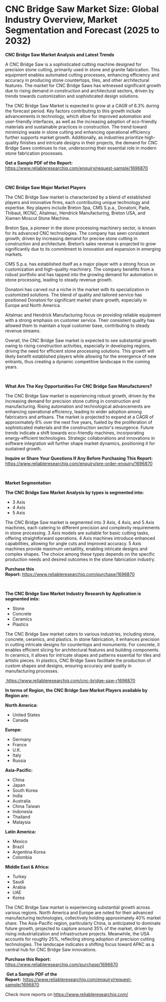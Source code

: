 <p><h1>CNC Bridge Saw Market Size: Global Industry Overview, Market Segmentation and Forecast (2025 to 2032)</h1></p><p><strong>CNC Bridge Saw Market Analysis and Latest Trends</strong></p>
<p><p>A CNC Bridge Saw is a sophisticated cutting machine designed for precision stone cutting, primarily used in stone and granite fabrication. This equipment enables automated cutting processes, enhancing efficiency and accuracy in producing stone countertops, tiles, and other architectural features. The market for CNC Bridge Saws has witnessed significant growth due to rising demand in construction and architectural sectors, driven by trends towards customization and sophisticated design solutions. </p><p>The CNC Bridge Saw Market is expected to grow at a CAGR of 6.3% during the forecast period. Key factors contributing to this growth include advancements in technology, which allow for improved automation and user-friendly interfaces, as well as the increasing adoption of eco-friendly materials and sustainable practices in construction. The trend toward minimizing waste in stone cutting and enhancing operational efficiency further supports market growth. Additionally, as industries prioritize high-quality finishes and intricate designs in their projects, the demand for CNC Bridge Saws continues to rise, underscoring their essential role in modern stone fabrication processes.</p></p>
<p><strong>Get a Sample PDF of the Report:&nbsp;</strong> <a href="https://www.reliableresearchiq.com/enquiry/request-sample/1696870?utm_campaign=1906&utm_medium=2&utm_source=Github&utm_content=ia&utm_term=08012025&utm_id=cnc-bridge-saw">https://www.reliableresearchiq.com/enquiry/request-sample/1696870</a></p>
<p>&nbsp;</p>
<p><strong>CNC Bridge Saw Major Market Players</strong></p>
<p><p>The CNC Bridge Saw market is characterized by a blend of established players and innovative firms, each contributing unique technology and expertise. Key players include Breton Spa, CMS S.p.a., Donatoni, Pade, Thibaut, IKCNC, Aitalmac, Hendrick Manufacturing, Breton USA, and Xiamen Moscut Stone Machine.</p><p>Breton Spa, a pioneer in the stone processing machinery sector, is known for its advanced CNC technologies. The company has seen consistent growth, driven by increasing demand for precise stone cutting in construction and architecture. Breton’s sales revenue is projected to grow significantly due to its commitment to innovation and expansion in emerging markets.</p><p>CMS S.p.a. has established itself as a major player with a strong focus on customization and high-quality machinery. The company benefits from a robust portfolio and has tapped into the growing demand for automation in stone processing, leading to steady revenue growth.</p><p>Donatoni has carved out a niche in the market with its specialization in customized solutions. The blend of quality and tailored service has positioned Donatoni for significant market share growth, especially in Europe and North America.</p><p>Aitalmac and Hendrick Manufacturing focus on providing reliable equipment with a strong emphasis on customer service. Their consistent quality has allowed them to maintain a loyal customer base, contributing to steady revenue streams.</p><p>Overall, the CNC Bridge Saw market is expected to see substantial growth owing to rising construction activities, especially in developing regions, driving the need for efficient stone processing solutions. This growth will likely benefit established players while allowing for the emergence of new entrants, thus creating a dynamic competitive landscape in the coming years.</p></p>
<p>&nbsp;</p>
<p><strong>What Are The Key Opportunities For CNC Bridge Saw Manufacturers?</strong></p>
<p><p>The CNC Bridge Saw market is experiencing robust growth, driven by the increasing demand for precision stone cutting in construction and manufacturing. Rising automation and technological advancements are enhancing operational efficiency, leading to wider adoption among fabricators and artisans. The market is projected to expand at a CAGR of approximately 8% over the next five years, fueled by the proliferation of sophisticated materials and the construction sector's resurgence. Future trends indicate a shift towards eco-friendly machines, incorporating energy-efficient technologies. Strategic collaborations and innovations in software integration will further shape market dynamics, positioning it for sustained growth.</p></p>
<p><strong>Inquire or Share Your Questions If Any Before Purchasing This Report:</strong> <a href="https://www.reliableresearchiq.com/enquiry/pre-order-enquiry/1696870?utm_campaign=1906&utm_medium=2&utm_source=Github&utm_content=ia&utm_term=08012025&utm_id=cnc-bridge-saw">https://www.reliableresearchiq.com/enquiry/pre-order-enquiry/1696870</a></p>
<p>&nbsp;</p>
<p><strong>Market Segmentation</strong></p>
<p><strong>The CNC Bridge Saw Market Analysis by types is segmented into:</strong></p>
<p><ul><li>3 Axis</li><li>4 Axis</li><li>5 Axis</li></ul></p>
<p><p>The CNC Bridge Saw market is segmented into 3 Axis, 4 Axis, and 5 Axis machines, each catering to different precision and complexity requirements in stone processing. 3 Axis models are suitable for basic cutting tasks, offering straightforward operations. 4 Axis machines introduce enhanced capabilities, allowing for angle cuts and improved accuracy. 5 Axis machines provide maximum versatility, enabling intricate designs and complex shapes. The choice among these types depends on the specific production needs and desired outcomes in the stone fabrication industry.</p></p>
<p><strong>Purchase this Report:&nbsp;</strong><a href="https://www.reliableresearchiq.com/purchase/1696870?utm_campaign=1906&utm_medium=2&utm_source=Github&utm_content=ia&utm_term=08012025&utm_id=cnc-bridge-saw">https://www.reliableresearchiq.com/purchase/1696870</a></p>
<p>&nbsp;</p>
<p><strong>The CNC Bridge Saw Market Industry Research by Application is segmented into:</strong></p>
<p><ul><li>Stone</li><li>Concrete</li><li>Ceramics</li><li>Plastics</li></ul></p>
<p><p>The CNC Bridge Saw market caters to various industries, including stone, concrete, ceramics, and plastics. In stone fabrication, it enhances precision in cutting intricate designs for countertops and monuments. For concrete, it enables efficient slicing for architectural features and building components. In ceramics, it allows for intricate shapes and patterns essential for tiles and artistic pieces. In plastics, CNC Bridge Saws facilitate the production of custom shapes and designs, ensuring accuracy and quality in manufacturing processes.</p></p>
<p><a href="https://www.reliableresearchiq.com/cnc-bridge-saw-r1696870?utm_campaign=1906&utm_medium=2&utm_source=Github&utm_content=ia&utm_term=08012025&utm_id=cnc-bridge-saw">&nbsp;https://www.reliableresearchiq.com/cnc-bridge-saw-r1696870</a></p>
<p><strong>In terms of Region, the CNC Bridge Saw Market Players available by Region are:</strong></p>
<p>
    <p> <strong> North America: </strong>
        <ul>
            <li>United States</li>
            <li>Canada</li>
        </ul>
        </p> 
    <p> <strong> Europe: </strong>
        <ul>
            <li>Germany</li>
            <li>France</li>
            <li>U.K.</li>
            <li>Italy</li>
            <li>Russia</li>
        </ul>
        </p> 
    <p> <strong> Asia-Pacific: </strong>
        <ul>
            <li>China</li>
            <li>Japan</li>
            <li>South Korea</li>
            <li>India</li>
            <li>Australia</li>
            <li>China Taiwan</li>
            <li>Indonesia</li>
            <li>Thailand</li>
            <li>Malaysia</li>
        </ul>
        </p> 
    <p> <strong> Latin America: </strong>
        <ul>
            <li>Mexico</li>
            <li>Brazil</li>
            <li>Argentina Korea</li>
            <li>Colombia</li>
        </ul>
        </p> 
    <p> <strong> Middle East & Africa: </strong>
        <ul>
            <li>Turkey</li>
            <li>Saudi</li>
            <li>Arabia</li>
            <li>UAE</li>
            <li>Korea</li>
        </ul>
    </p>
    </p>
<p><p>The CNC Bridge Saw market is experiencing substantial growth across various regions. North America and Europe are noted for their advanced manufacturing technologies, collectively holding approximately 40% market share. The Asia-Pacific region, particularly China, is anticipated to dominate future growth, projected to capture around 35% of the market, driven by rising industrialization and infrastructure projects. Meanwhile, the USA accounts for roughly 25%, reflecting strong adoption of precision cutting technologies. The landscape indicates a shifting focus toward APAC as a central hub for CNC Bridge Saw innovations.</p></p>
<p><strong>Purchase this Report: </strong><a href="https://www.reliableresearchiq.com/purchase/1696870?utm_campaign=1906&utm_medium=2&utm_source=Github&utm_content=ia&utm_term=08012025&utm_id=cnc-bridge-saw">https://www.reliableresearchiq.com/purchase/1696870</a></p>
<p>&nbsp;<strong>Get a Sample PDF of the Report:&nbsp;&nbsp;</strong><a href="https://www.reliableresearchiq.com/enquiry/request-sample/1696870?utm_campaign=1906&utm_medium=2&utm_source=Github&utm_content=ia&utm_term=08012025&utm_id=cnc-bridge-saw">https://www.reliableresearchiq.com/enquiry/request-sample/1696870</a></p>
<p><strong></strong></p>
<p>Check more reports on <a href="https://www.reliableresearchiq.com/?utm_campaign=1906&utm_medium=2&utm_source=Github&utm_content=ia&utm_term=08012025&utm_id=cnc-bridge-saw">https://www.reliableresearchiq.com/</a></p>